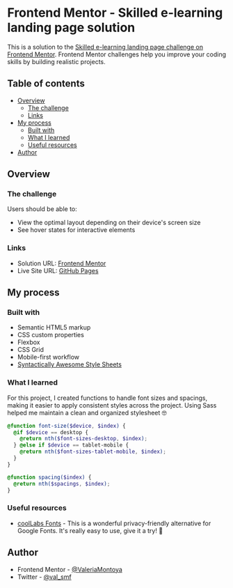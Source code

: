 # Frontend Mentor - Skilled e-learning landing page solution

This is a solution to the [Skilled e-learning landing page challenge on Frontend Mentor](https://www.frontendmentor.io/challenges/skilled-elearning-landing-page-S1ObDrZ8q). Frontend Mentor challenges help you improve your coding skills by building realistic projects.

## Table of contents

- [Overview](#overview)
  - [The challenge](#the-challenge)
  - [Links](#links)
- [My process](#my-process)
  - [Built with](#built-with)
  - [What I learned](#what-i-learned)
  - [Useful resources](#useful-resources)
- [Author](#author)

## Overview

### The challenge

Users should be able to:

- View the optimal layout depending on their device's screen size
- See hover states for interactive elements

### Links

- Solution URL: [Frontend Mentor](https://www.frontendmentor.io/solutions/responsive-landing-page-pCuXz8B8Cf)
- Live Site URL: [GitHub Pages](https://valeriamontoya.github.io/skilled-elearning-landing-page/)

## My process

### Built with

- Semantic HTML5 markup
- CSS custom properties
- Flexbox
- CSS Grid
- Mobile-first workflow
- [Syntactically Awesome Style Sheets](https://sass-lang.com/)

### What I learned

For this project, I created functions to handle font sizes and spacings, making it easier to apply consistent styles across the project. Using Sass helped me maintain a clean and organized stylesheet 🤓

```scss
@function font-size($device, $index) {
  @if $device == desktop {
    @return nth($font-sizes-desktop, $index);
  } @else if $device == tablet-mobile {
    @return nth($font-sizes-tablet-mobile, $index);
  }
}

@function spacing($index) {
  @return nth($spacings, $index);
}
```

### Useful resources

- [coolLabs Fonts](https://fonts.coollabs.io/) - This is a wonderful privacy-friendly alternative for Google Fonts. It's really easy to use, give it a try! 👀

## Author

- Frontend Mentor - [@ValeriaMontoya](https://www.frontendmentor.io/profile/ValeriaMontoya)
- Twitter - [@val_smf](https://twitter.com/val_smf)